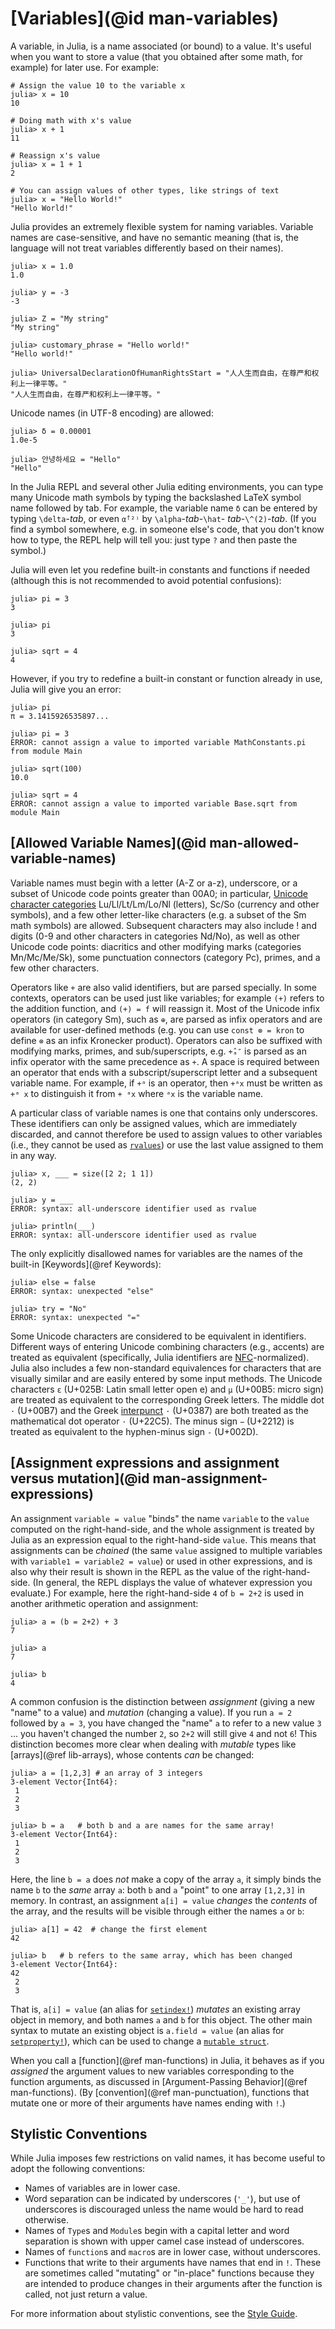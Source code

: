 # [Variables](@id man-variables)

A variable, in Julia, is a name associated (or bound) to a value. It's useful when you want to
store a value (that you obtained after some math, for example) for later use. For example:

```julia-repl
# Assign the value 10 to the variable x
julia> x = 10
10

# Doing math with x's value
julia> x + 1
11

# Reassign x's value
julia> x = 1 + 1
2

# You can assign values of other types, like strings of text
julia> x = "Hello World!"
"Hello World!"
```

Julia provides an extremely flexible system for naming variables. Variable names are case-sensitive,
and have no semantic meaning (that is, the language will not treat variables differently based
on their names).

```jldoctest
julia> x = 1.0
1.0

julia> y = -3
-3

julia> Z = "My string"
"My string"

julia> customary_phrase = "Hello world!"
"Hello world!"

julia> UniversalDeclarationOfHumanRightsStart = "人人生而自由，在尊严和权利上一律平等。"
"人人生而自由，在尊严和权利上一律平等。"
```

Unicode names (in UTF-8 encoding) are allowed:

```jldoctest
julia> δ = 0.00001
1.0e-5

julia> 안녕하세요 = "Hello"
"Hello"
```

In the Julia REPL and several other Julia editing environments, you can type many Unicode math
symbols by typing the backslashed LaTeX symbol name followed by tab. For example, the variable
name `δ` can be entered by typing `\delta`-*tab*, or even `α̂⁽²⁾` by `\alpha`-*tab*-`\hat`-
*tab*-`\^(2)`-*tab*. (If you find a symbol somewhere, e.g. in someone else's code,
that you don't know how to type, the REPL help will tell you: just type `?` and
then paste the symbol.)

Julia will even let you redefine built-in constants and functions if needed (although
this is not recommended to avoid potential confusions):

```jldoctest
julia> pi = 3
3

julia> pi
3

julia> sqrt = 4
4
```

However, if you try to redefine a built-in constant or function already in use, Julia will give
you an error:

```jldoctest
julia> pi
π = 3.1415926535897...

julia> pi = 3
ERROR: cannot assign a value to imported variable MathConstants.pi from module Main

julia> sqrt(100)
10.0

julia> sqrt = 4
ERROR: cannot assign a value to imported variable Base.sqrt from module Main
```

## [Allowed Variable Names](@id man-allowed-variable-names)

Variable names must begin with a letter (A-Z or a-z), underscore, or a subset of Unicode code
points greater than 00A0; in particular, [Unicode character categories](https://www.fileformat.info/info/unicode/category/index.htm)
Lu/Ll/Lt/Lm/Lo/Nl (letters), Sc/So (currency and other symbols), and a few other letter-like characters
(e.g. a subset of the Sm math symbols) are allowed. Subsequent characters may also include ! and
digits (0-9 and other characters in categories Nd/No), as well as other Unicode code points: diacritics
and other modifying marks (categories Mn/Mc/Me/Sk), some punctuation connectors (category Pc),
primes, and a few other characters.

Operators like `+` are also valid identifiers, but are parsed specially. In some contexts, operators
can be used just like variables; for example `(+)` refers to the addition function, and `(+) = f`
will reassign it. Most of the Unicode infix operators (in category Sm), such as `⊕`, are parsed
as infix operators and are available for user-defined methods (e.g. you can use `const ⊗ = kron`
to define `⊗` as an infix Kronecker product).  Operators can also be suffixed with modifying marks,
primes, and sub/superscripts, e.g. `+̂ₐ″` is parsed as an infix operator with the same precedence as `+`.
A space is required between an operator that ends with a subscript/superscript letter and a subsequent
variable name. For example, if `+ᵃ` is an operator, then `+ᵃx` must be written as `+ᵃ x` to distinguish
it from `+ ᵃx` where `ᵃx` is the variable name.


A particular class of variable names is one that contains only underscores. These identifiers can only be assigned values, which are immediately discarded, and cannot therefore be used to assign values to other variables (i.e., they cannot be used as [`rvalues`](https://en.wikipedia.org/wiki/Value_(computer_science)#Assignment:_l-values_and_r-values)) or use the last value
assigned to them in any way.

```julia-repl
julia> x, ___ = size([2 2; 1 1])
(2, 2)

julia> y = ___
ERROR: syntax: all-underscore identifier used as rvalue

julia> println(___)
ERROR: syntax: all-underscore identifier used as rvalue
```

The only explicitly disallowed names for variables are the names of the built-in [Keywords](@ref Keywords):

```julia-repl
julia> else = false
ERROR: syntax: unexpected "else"

julia> try = "No"
ERROR: syntax: unexpected "="
```

Some Unicode characters are considered to be equivalent in identifiers.
Different ways of entering Unicode combining characters (e.g., accents)
are treated as equivalent (specifically, Julia identifiers are [NFC](https://www.macchiato.com/unicode-intl-sw/nfc-faq)-normalized).
Julia also includes a few non-standard equivalences for characters that are
visually similar and are easily entered by some input methods. The Unicode
characters `ɛ` (U+025B: Latin small letter open e) and `µ` (U+00B5: micro sign)
are treated as equivalent to the corresponding Greek letters. The middle dot
`·` (U+00B7) and the Greek
[interpunct](https://en.wikipedia.org/wiki/Interpunct) `·` (U+0387) are both
treated as the mathematical dot operator `⋅` (U+22C5).
The minus sign `−` (U+2212) is treated as equivalent to the hyphen-minus sign `-` (U+002D).

## [Assignment expressions and assignment versus mutation](@id man-assignment-expressions)

An assignment `variable = value` "binds" the name `variable` to the `value` computed
on the right-hand-side, and the whole assignment is treated by Julia as an expression
equal to the right-hand-side `value`.  This means that assignments can be *chained*
(the same `value` assigned to multiple variables with `variable1 = variable2 = value`)
or used in other expressions, and is also why their result is shown in the REPL as
the value of the right-hand-side.  (In general, the REPL displays the value of whatever
expression you evaluate.)  For example, here the right-hand-side `4` of `b = 2+2` is
used in another arithmetic operation and assignment:
```jldoctest
julia> a = (b = 2+2) + 3
7

julia> a
7

julia> b
4
```

A common confusion is the distinction between *assignment* (giving a new "name" to a value)
and *mutation* (changing a value).  If you run `a = 2` followed by `a = 3`, you have changed
the "name" `a` to refer to a new value `3` … you haven't changed the number `2`, so `2+2`
will still give `4` and not `6`!   This distinction becomes more clear when dealing with
*mutable* types like [arrays](@ref lib-arrays), whose contents *can* be changed:
```jldoctest
julia> a = [1,2,3] # an array of 3 integers
3-element Vector{Int64}:
 1
 2
 3

julia> b = a   # both b and a are names for the same array!
3-element Vector{Int64}:
 1
 2
 3
 ```
 Here, the line `b = a` does *not* make a copy of the array `a`, it simply binds the name
 `b` to the *same* array `a`: both `b` and `a` "point" to one array `[1,2,3]` in memory.
 In contrast, an assignment `a[i] = value` *changes* the *contents* of the array, and the
 results will be visible through either the names `a` or `b`:
 ```jldoctest
 julia> a[1] = 42  # change the first element
42

julia> b   # b refers to the same array, which has been changed
3-element Vector{Int64}:
 42
  2
  3
```
That is, `a[i] = value` (an alias for [`setindex!`](@ref)) *mutates* an existing array object
in memory, and both names `a` and `b` for this object.     The other main syntax to mutate
an existing object is `a.field = value` (an alias for [`setproperty!`](@ref)), which can
be used to change a [`mutable struct`](@ref).

When you call a [function](@ref man-functions) in Julia, it behaves as if you *assigned*
the argument values to new variables corresponding to the function arguments, as discussed
in [Argument-Passing Behavior](@ref man-functions).  (By [convention](@ref man-punctuation),
functions that mutate one or more of their arguments have names ending with `!`.)


## Stylistic Conventions

While Julia imposes few restrictions on valid names, it has become useful to adopt the following
conventions:

  * Names of variables are in lower case.
  * Word separation can be indicated by underscores (`'_'`), but use of underscores is discouraged
    unless the name would be hard to read otherwise.
  * Names of `Type`s and `Module`s begin with a capital letter and word separation is shown with upper
    camel case instead of underscores.
  * Names of `function`s and `macro`s are in lower case, without underscores.
  * Functions that write to their arguments have names that end in `!`. These are sometimes called
    "mutating" or "in-place" functions because they are intended to produce changes in their arguments
    after the function is called, not just return a value.

For more information about stylistic conventions, see the [Style Guide](@ref).
